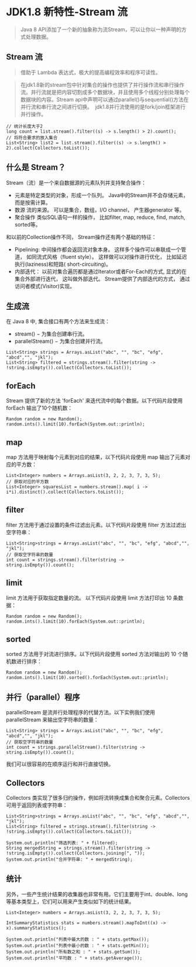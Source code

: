 # JDK1.8 新特性-Stream 流

> Java 8 API添加了一个新的抽象称为流Stream，可以让你以一种声明的方式处理数据。

## Stream 流
> 借助于 Lambda 表达式，极大的提高编程效率和程序可读性。

> 在jdk1.8新的stream包中针对集合的操作也提供了并行操作流和串行操作流。并行流就是把内容切割成多个数据块，并且使用多个线程分别处理每个数据块的内容。Stream api中声明可以通过parallel()与sequential()方法在并行流和串行流之间进行切换。 
  jdk1.8并行流使用的是fork/join框架进行并行操作。

```text
// 统计长度大于2
long count = list.stream().filter((s) -> s.length() > 2).count();
// 将符合要求的放入集合
List<String> list2 = list.stream().filter((s) -> s.length() > 2).collect(Collectors.toList());

```

## 什么是 Stream？
Stream（流）是一个来自数据源的元素队列并支持聚合操作：
- 元素是特定类型的对象，形成一个队列。 Java中的Stream并不会存储元素，而是按需计算。
- 数源 流的来源。 可以是集合，数组，I/O channel， 产生器generator 等。
- 聚合操作 类似SQL语句一样的操作， 比如filter, map, reduce, find, match, sorted等。

和以前的Collection操作不同， Stream操作还有两个基础的特征：
- Pipelining: 中间操作都会返回流对象本身。 这样多个操作可以串联成一个管道， 如同流式风格（fluent style）。 这样做可以对操作进行优化， 比如延迟执行(laziness)和短路( short-circuiting)。
- 内部迭代： 以前对集合遍历都是通过Iterator或者For-Each的方式, 显式的在集合外部进行迭代， 这叫做外部迭代。 Stream提供了内部迭代的方式， 通过访问者模式(Visitor)实现。

## 生成流
在 Java 8 中, 集合接口有两个方法来生成流：
- stream() − 为集合创建串行流。
- parallelStream() − 为集合创建并行流。
```text
List<String> strings = Arrays.asList("abc", "", "bc", "efg", "abcd","", "jkl");
List<String> filtered = strings.stream().filter(string -> !string.isEmpty()).collect(Collectors.toList());
```

## forEach
Stream 提供了新的方法 'forEach' 来迭代流中的每个数据。以下代码片段使用 forEach 输出了10个随机数：
```text
Random random = new Random();
random.ints().limit(10).forEach(System.out::println);
```

## map
map 方法用于映射每个元素到对应的结果，以下代码片段使用 map 输出了元素对应的平方数：
```text
List<Integer> numbers = Arrays.asList(3, 2, 2, 3, 7, 3, 5);
// 获取对应的平方数
List<Integer> squaresList = numbers.stream().map( i -> i*i).distinct().collect(Collectors.toList());
```

## filter
filter 方法用于通过设置的条件过滤出元素。以下代码片段使用 filter 方法过滤出空字符串：
```text
List<String>strings = Arrays.asList("abc", "", "bc", "efg", "abcd","", "jkl");
// 获取空字符串的数量
int count = strings.stream().filter(string -> string.isEmpty()).count();
```

## limit
limit 方法用于获取指定数量的流。 以下代码片段使用 limit 方法打印出 10 条数据：
```text
Random random = new Random();
random.ints().limit(10).forEach(System.out::println);
```

## sorted
sorted 方法用于对流进行排序。以下代码片段使用 sorted 方法对输出的 10 个随机数进行排序：
```text
Random random = new Random();
random.ints().limit(10).sorted().forEach(System.out::println);
```

## 并行（parallel）程序
parallelStream 是流并行处理程序的代替方法。以下实例我们使用 parallelStream 来输出空字符串的数量：
```text
List<String> strings = Arrays.asList("abc", "", "bc", "efg", "abcd","", "jkl");
// 获取空字符串的数量
int count = strings.parallelStream().filter(string -> string.isEmpty()).count();
```

我们可以很容易的在顺序运行和并行直接切换。

## Collectors
Collectors 类实现了很多归约操作，例如将流转换成集合和聚合元素。Collectors 可用于返回列表或字符串：
```text
List<String>strings = Arrays.asList("abc", "", "bc", "efg", "abcd","", "jkl");
List<String> filtered = strings.stream().filter(string -> !string.isEmpty()).collect(Collectors.toList());
 
System.out.println("筛选列表: " + filtered);
String mergedString = strings.stream().filter(string -> !string.isEmpty()).collect(Collectors.joining(", "));
System.out.println("合并字符串: " + mergedString);
```

## 统计
另外，一些产生统计结果的收集器也非常有用。它们主要用于int、double、long等基本类型上，它们可以用来产生类似如下的统计结果。
```text
List<Integer> numbers = Arrays.asList(3, 2, 2, 3, 7, 3, 5);
 
IntSummaryStatistics stats = numbers.stream().mapToInt((x) -> x).summaryStatistics();
 
System.out.println("列表中最大的数 : " + stats.getMax());
System.out.println("列表中最小的数 : " + stats.getMin());
System.out.println("所有数之和 : " + stats.getSum());
System.out.println("平均数 : " + stats.getAverage());
```
